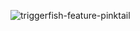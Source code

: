 ![triggerfish-feature-pinktail](https://github.com/user-attachments/assets/4bdf0c49-897c-4df2-89a9-42ee655f9a89)
